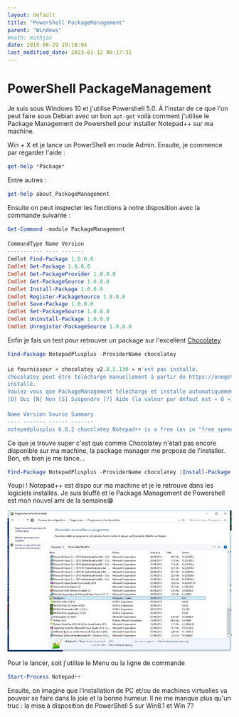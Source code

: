 ```yaml
---
layout: default
title: "PowerShell PackageManagement"
parent: "Windows"
#math: mathjax
date: 2015-08-29 19:18:04
last_modified_date: 2023-01-12 00:17:31
---
```


# PowerShell PackageManagement


Je suis sous Windows 10 et j'utilise Powershell 5.0. À l'instar de ce que l'on peut faire sous Debian avec un bon ``apt-get`` voilà comment j'utilise le Package Management de Powershell pour installer Notepad++ sur ma machine.

Win + X et je lance un PowerShell en mode Admin. Ensuite, je commence par regarder l'aide :

```powershell
get-help *Package*
```

Entre autres :

```powershell
get-help about_PackageManagement
```

Ensuite on peut inspecter les fonctions à notre disposition avec la commande suivante :

```powershell
Get-Command -module PackageManagement

CommandType Name Version
----------- ---- -------
Cmdlet Find-Package 1.0.0.0
Cmdlet Get-Package 1.0.0.0
Cmdlet Get-PackageProvider 1.0.0.0
Cmdlet Get-PackageSource 1.0.0.0
Cmdlet Install-Package 1.0.0.0
Cmdlet Register-PackageSource 1.0.0.0
Cmdlet Save-Package 1.0.0.0
Cmdlet Set-PackageSource 1.0.0.0
Cmdlet Uninstall-Package 1.0.0.0
Cmdlet Unregister-PackageSource 1.0.0.0
```

Enfin je fais un test pour retrouver un package sur l'excellent [Chocolatey](https://chocolatey.org/)

```powershell
Find-Package NotepadPlusplus -ProviderName chocolatey

Le fournisseur « chocolatey v2.8.5.130 » n'est pas installé.
chocolatey peut être téléchargé manuellement à partir de https://oneget.org/ChocolateyPrototype-2.8.5.130.exe et
installé.
Voulez-vous que PackageManagement télécharge et installe automatiquement « chocolatey » maintenant ?
[O] Oui [N] Non [S] Suspendre [?] Aide (la valeur par défaut est « O ») : O

Name Version Source Summary
---- ------- ------ -------
notepadplusplus 6.8.2 chocolatey Notepad++ is a free (as in "free speech" and also a...
```

Ce que je trouve super c'est que comme Chocolatey n'était pas encore disponible sur ma machine, la package manager me propose de l'installer. Bon, eh bien je me lance...

```powershell
Find-Package NotepadPlusplus -ProviderName chocolatey |Install-Package -Force
```

Youpi ! Notepad++ est dispo sur ma machine et je le retrouve dans les logiciels installés. Je suis bluffé et le Package Management de Powershell est mon nouvel ami de la semaine😁

<div align="center">
<img src="./assets/img1.webp" alt="" width="900" loading="lazy"/>
</div>


Pour le lancer, soit j'utilise le Menu ou la ligne de commande

```powershell
Start-Process Notepad++
```

Ensuite, on imagine que l'installation de PC et/ou de machines virtuelles va pouvoir se faire dans la joie et la bonne humeur. Il ne me manque plus qu'un truc : la mise à disposition de PowerShell 5 sur Win8.1 et Win 7?
